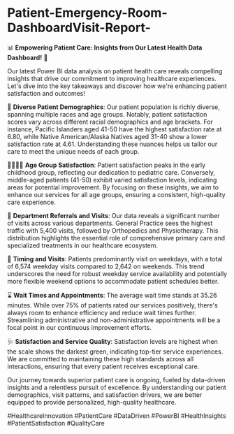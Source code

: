 # Patient-Emergency-Room-DashboardVisit-Report-

📊 **Empowering Patient Care: Insights from Our Latest Health Data Dashboard!** 🌟

Our latest Power BI data analysis on patient health care reveals compelling insights that drive our commitment to improving healthcare experiences. Let's dive into the key takeaways and discover how we're enhancing patient satisfaction and outcomes!

🔬 **Diverse Patient Demographics**:
Our patient population is richly diverse, spanning multiple races and age groups. Notably, patient satisfaction scores vary across different racial demographics and age brackets. For instance, Pacific Islanders aged 41-50 have the highest satisfaction rate at 6.80, while Native American/Alaska Natives aged 31-40 show a lower satisfaction rate at 4.61. Understanding these nuances helps us tailor our care to meet the unique needs of each group.

👶👧👩👴 **Age Group Satisfaction**:
Patient satisfaction peaks in the early childhood group, reflecting our dedication to pediatric care. Conversely, middle-aged patients (41-50) exhibit varied satisfaction levels, indicating areas for potential improvement. By focusing on these insights, we aim to enhance our services for all age groups, ensuring a consistent, high-quality care experience.

🏥 **Department Referrals and Visits**:
Our data reveals a significant number of visits across various departments. General Practice sees the highest traffic with 5,400 visits, followed by Orthopedics and Physiotherapy. This distribution highlights the essential role of comprehensive primary care and specialized treatments in our healthcare ecosystem.

📅 **Timing and Visits**:
Patients predominantly visit on weekdays, with a total of 6,574 weekday visits compared to 2,642 on weekends. This trend underscores the need for robust weekday service availability and potentially more flexible weekend options to accommodate patient schedules better.

⌛ **Wait Times and Appointments**:
The average wait time stands at 35.26 minutes. While over 75% of patients rated our services positively, there's always room to enhance efficiency and reduce wait times further. Streamlining administrative and non-administrative appointments will be a focal point in our continuous improvement efforts.

🩺 **Satisfaction and Service Quality**:
Satisfaction levels are highest when the scale shows the darkest green, indicating top-tier service experiences. We are committed to maintaining these high standards across all interactions, ensuring that every patient receives exceptional care.

Our journey towards superior patient care is ongoing, fueled by data-driven insights and a relentless pursuit of excellence. By understanding our patient demographics, visit patterns, and satisfaction drivers, we are better equipped to provide personalized, high-quality healthcare.



#HealthcareInnovation #PatientCare #DataDriven #PowerBI #HealthInsights #PatientSatisfaction #QualityCare
